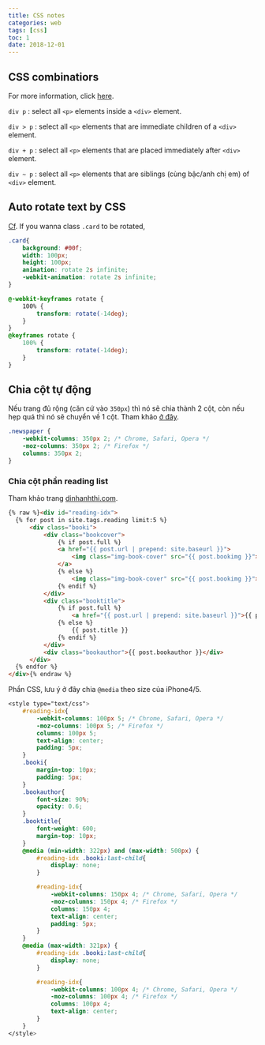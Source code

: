 ```yaml
---
title: CSS notes
categories: web
tags: [css]
toc: 1
date: 2018-12-01
---
```


## CSS combinatiors

For more information, click [here](https://www.w3schools.com/css/css_combinators.asp).

`div p` : select all `<p>` elements inside a `<div>` element.

`div > p` : select all `<p>` elements that are immediate children of a `<div>` element.

`div + p` : select all `<p>` elements that are placed immediately after `<div>` element.

`div ~ p` : select all `<p>` elements that are siblings (cùng bậc/anh chị em) of `<div>` element.

## Auto rotate text by CSS

[Cf](http://jsfiddle.net/owcywjfw/263/). If you wanna class `.card` to be rotated,

~~~ css
.card{
	background: #00f;
	width: 100px;
	height: 100px;
	animation: rotate 2s infinite;
	-webkit-animation: rotate 2s infinite;
}

@-webkit-keyframes rotate {
	100% {
		transform: rotate(-14deg);
	}
}
@keyframes rotate {
	100% {
		transform: rotate(-14deg);
	}
}
~~~

## Chia cột tự động

Nếu trang đủ rộng (căn cứ vào `350px`) thì nó sẽ chia thành 2 cột, còn nếu hẹp quá thì nó sẽ chuyển về 1 cột. Tham khảo [ở đây](https://www.w3schools.com/css/css3_multiple_columns.asp).

~~~ css
.newspaper {
    -webkit-columns: 350px 2; /* Chrome, Safari, Opera */
    -moz-columns: 350px 2; /* Firefox */
    columns: 350px 2;
}
~~~

### Chia cột phần reading list

Tham khảo trang [dinhanhthi.com](http://dinhanhthi.com). 

~~~ html
{% raw %}<div id="reading-idx">
  {% for post in site.tags.reading limit:5 %}
      <div class="booki">
          <div class="bookcover">
              {% if post.full %}
              <a href="{{ post.url | prepend: site.baseurl }}">
                  <img class="img-book-cover" src="{{ post.bookimg }}">
              </a>
              {% else %}
                  <img class="img-book-cover" src="{{ post.bookimg }}">
              {% endif %}
          </div>
          <div class="booktitle">
              {% if post.full %}
                  <a href="{{ post.url | prepend: site.baseurl }}">{{ post.title }}</a>
              {% else %}
                  {{ post.title }}
              {% endif %}
          </div>
          <div class="bookauthor">{{ post.bookauthor }}</div>
      </div>
  {% endfor %}
</div>{% endraw %}
~~~

Phần CSS, lưu ý ở đây chia `@media` theo size của iPhone4/5.

~~~ css
<style type="text/css">
	#reading-idx{
		-webkit-columns: 100px 5; /* Chrome, Safari, Opera */
	    -moz-columns: 100px 5; /* Firefox */
	    columns: 100px 5;
	    text-align: center;
	    padding: 5px;
	}
    .booki{
		margin-top: 10px;
		padding: 5px;
	}
	.bookauthor{
		font-size: 90%;
		opacity: 0.6;
	}
	.booktitle{
		font-weight: 600;
		margin-top: 10px;
	}
	@media (min-width: 322px) and (max-width: 500px) {
		#reading-idx .booki:last-child{
			display: none;
		}

		#reading-idx{
			-webkit-columns: 150px 4; /* Chrome, Safari, Opera */
		    -moz-columns: 150px 4; /* Firefox */
		    columns: 150px 4;
		    text-align: center;
		    padding: 5px;
		}
	}	
	@media (max-width: 321px) {
		#reading-idx .booki:last-child{
			display: none;
		}

		#reading-idx{
			-webkit-columns: 100px 4; /* Chrome, Safari, Opera */
		    -moz-columns: 100px 4; /* Firefox */
		    columns: 100px 4;
		    text-align: center;
		}
	}
</style>
~~~
